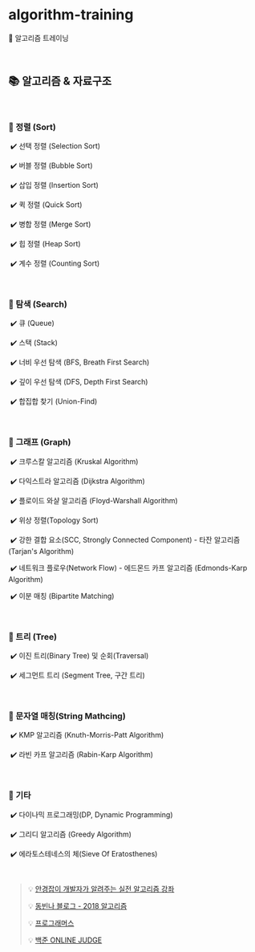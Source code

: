 # algorithm-training
:pushpin: 알고리즘 트레이닝

<br>

## 📚 알고리즘 & 자료구조 

<br>

### 📖 정렬 (Sort)

​	:heavy_check_mark: 선택 정렬 (Selection Sort)

​	:heavy_check_mark: 버블 정렬 (Bubble Sort)

​	:heavy_check_mark: 삽입 정렬 (Insertion Sort)

​	:heavy_check_mark: 퀵 정렬 (Quick Sort)

​	:heavy_check_mark: 병합 정렬 (Merge Sort)

​	:heavy_check_mark: 힙 정렬 (Heap Sort)

​	:heavy_check_mark: 계수 정렬 (Counting Sort)

</br>

### 📖 탐색 (Search)

​	:heavy_check_mark: 큐 (Queue)

​	:heavy_check_mark: 스택 (Stack)

​	:heavy_check_mark: 너비 우선 탐색 (BFS, Breath First Search)

​	:heavy_check_mark: 깊이 우선 탐색 (DFS, Depth First Search)

​	:heavy_check_mark: 합집합 찾기 (Union-Find)

</br>

### 📖 그래프 (Graph)

​	:heavy_check_mark: 크루스칼 알고리즘 (Kruskal Algorithm)

​	:heavy_check_mark: 다익스트라 알고리즘 (Dijkstra Algorithm)

​	:heavy_check_mark: 플로이드 와샬 알고리즘 (Floyd-Warshall Algorithm)

​	:heavy_check_mark: 위상 정렬(Topology Sort)

​	:heavy_check_mark: 강한 결합 요소(SCC, Strongly Connected Component) - 타잔 알고리즘 (Tarjan's Algorithm)

​	:heavy_check_mark: 네트워크 플로우(Network Flow) - 에드몬드 카프 알고리즘 (Edmonds-Karp Algorithm)

​	:heavy_check_mark: 이분 매칭 (Bipartite Matching)

</br>

### 📖 트리 (Tree)

​	:heavy_check_mark: 이진 트리(Binary Tree) 및 순회(Traversal)

​	:heavy_check_mark: 세그먼트 트리 (Segment Tree, 구간 트리)

</br>

### 📖 문자열 매칭(String Mathcing)

​	:heavy_check_mark: KMP 알고리즘 (Knuth-Morris-Patt Algorithm)

​	:heavy_check_mark: 라빈 카프 알고리즘 (Rabin-Karp Algorithm)

</br>

### 📖 기타

​	:heavy_check_mark: 다이나믹 프로그래밍(DP, Dynamic Programming)

​	:heavy_check_mark: 그리디 알고리즘 (Greedy Algorithm)

​	:heavy_check_mark: 에라토스테네스의 체(Sieve Of Eratosthenes)

</br>



> 💡 [안경잡이 개발자가 알려주는 실전 알고리즘 강좌](https://edu.goorm.io/lecture/10710/%25EC%2595%2588%25EA%25B2%25BD%25EC%259E%25A1%25EC%259D%25B4%25EA%25B0%259C%25EB%25B0%259C%25EC%259E%2590%25EA%25B0%2580-%25EC%2595%258C%25EB%25A0%25A4%25EC%25A3%25BC%25EB%258A%2594-%25EC%258B%25A4%25EC%25A0%2584-%25EC%2595%258C%25EA%25B3%25A0%25EB%25A6%25AC%25EC%25A6%2598-%25EA%25B0%2595%25EC%25A2%258C)
>
> 💡 [동빈나 블로그 - 2018 알고리즘](https://blog.naver.com/ndb796)
>
> 💡 [프로그래머스](https://programmers.co.kr/)
>
> 💡 [백준 ONLINE JUDGE](https://www.acmicpc.net/)

<br>

